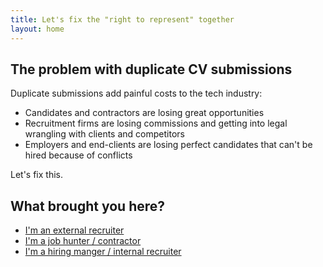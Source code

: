 ```yaml
---
title: Let's fix the "right to represent" together
layout: home
---
```


## The problem with duplicate CV submissions

Duplicate submissions add painful costs to the tech industry:

* Candidates and contractors are losing great opportunities
* Recruitment firms are losing commissions and getting into legal wrangling with clients and competitors
* Employers and end-clients are losing perfect candidates that can't be hired because of conflicts

Let's fix this.

## What brought you here?

* [I'm an external recruiter](recruiter/)
* [I'm a job hunter / contractor](candidate/)
* [I'm a hiring manger / internal recruiter](hiring/)
